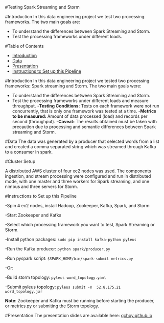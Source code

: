 #Testing Spark Streaming and Storm


#Introduction
In this data engineering project we test two processing frameworks. The two main goals are:
- To understand the differences between Spark Streaming and Storm.
- Test the processing frameworks under different loads.


#Table of Contents
- <a href= "https://github.com/gchoy/Spark-Storm/blob/master/README.md#introduction">Introduction</a>
- <a href= "https://github.com/gchoy/Spark-Storm/blob/master/README.md#data">Data</a>
- <a href= "https://github.com/gchoy/Spark-Storm/blob/master/README.md#presentation">Presentation</a>
- <a href= "https://github.com/gchoy/Spark-Storm/blob/master/README.md#instructions-to-setup-this-pipline">Instructions to Set up this Pipeline</a>

#Introduction
In this data engineering project we tested two processing frameworks: Spark streaming and Storm. The two main goals were:
- To understand the differences between Spark Streaming and Storm.
- Test the processing frameworks under different loads and measure throughput.
-**Testing Conditions:** Tests on each framework were not run concurrently, that is only one framework was tested at a time.
-**Metrics to be measured:** Amount of data processed (load) and records per second (throughput).
-**Caveat:** The results obtained must be taken with precaution due to processing and semantic differences between Spark streaming and Storm.       

#Data 
The data was generated by a producer that selected words from a list and created a comma separated string which was streamed through Kafka to a consumer in spark.

#Cluster Setup

A distributed AWS cluster of four ec2 nodes was used. The components ingestion, and stream processing were configured and run in distributed mode, with one master and three workers for Spark streaming, and one nimbus and three servers for Storm.

#Instructions to Set up this Pipeline

-Spin 4 ec2 nodes, install Hadoop, Zookeeper, Kafka, Spark, and Storm 

-Start Zookeeper and Kafka

-Select which processing framework you want to test, Spark Streaming or Storm.

-Install python packages:
```sudo pip install kafka-python pyleus ```

-Run the Kafka producer:
```python spark/producer.py```

-Run pyspark script:
```$SPARK_HOME/bin/spark-submit metrics.py```

-Or:

-Build storm topology:
```pyleus word_topology.yaml```

-Submit pyleus topology:
```pyleus submit -n  52.8.175.21 word_topology.jar```

**Note:** Zookeeper and Kafka must be running before starting the producer, or metrics.py or submiting the Storm topology.

#Presentation 
The presentation slides are available here:
<a href= "https://gchoy.github.io/index.html">gchoy.github.io</a>

